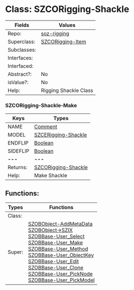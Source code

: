 
# Class:	SZCORigging-Shackle

| Fields | Values |
| --------- | --------- |
| Repo: | [soz-rigging](/repos/soz-rigging.html) |
| Superclass: | [SZCORigging-Item](SZCORigging-Item.html) |
| Subclasses: |  |
| Interfaces: |  |
| Interfaced: |  |
| Abstract?: | No |
| isValue?: | No |
| Help: | Rigging Shackle Class |

### SZCORigging-Shackle-Make

| Keys | Types |
| --------- | --------- |
| NAME | [Comment](Comment.html) |
| MODEL | [SZCERigging-Shackle](SZCERigging-Shackle.html) |
| ENDFLIP | [Boolean](Boolean.html) |
| SIDEFLIP | [Boolean](Boolean.html) |
| **---** | **---** |
| Returns: | [SZCORigging-Shackle](SZCORigging-Shackle.html) |
| Help: | Make Shackle |


## Functions:

| Types | Functions |
| --------- | --------- |
| Class: |  |
| Super: | [SZOBObject-AddMetaData](SZOBObject.html) <br> [SZOBObject->SZIX](SZOBObject.html) <br> [SZOBBase-User_Select](SZOBBase.html) <br> [SZOBBase-User_Make](SZOBBase.html) <br> [SZOBBase-User_Method](SZOBBase.html) <br> [SZOBBase-User_ObjectKey](SZOBBase.html) <br> [SZOBBase-User_Edit](SZOBBase.html) <br> [SZOBBase-User_Clone](SZOBBase.html) <br> [SZOBBase-User_PickNode](SZOBBase.html) <br> [SZOBBase-User_PickModel](SZOBBase.html) |


